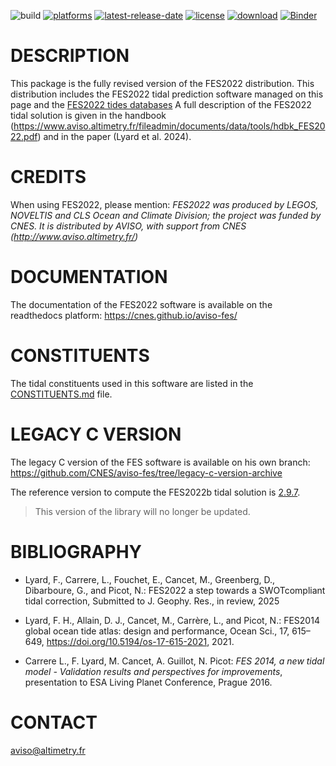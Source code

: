 ![build](https://github.com/CNES/aviso-fes/actions/workflows/ci.yaml/badge.svg)
[![platforms](https://anaconda.org/conda-forge/pyfes/badges/platforms.svg?service=github)](https://anaconda.org/conda-forge/pyfes)
[![latest-release-date](https://anaconda.org/conda-forge/pyfes/badges/latest_release_date.svg?service=github)](https://github.com/CNES/aviso-fes/commits/main)
[![license](https://anaconda.org/conda-forge/pyfes/badges/license.svg?service=github)](https://opensource.org/licenses/BSD-3-Clause)
[![download](https://anaconda.org/conda-forge/pyfes/badges/downloads.svg?service=github)](https://anaconda.org/conda-forge/pyfes)
[![Binder](https://mybinder.org/badge_logo.svg)](https://mybinder.org/v2/gh/CNES/aviso-fes/main?urlpath=lab/tree/notebooks/auto_examples)

# DESCRIPTION

This package is the fully revised version of the FES2022 distribution. This
distribution includes the FES2022 tidal prediction software managed on this page
and the [FES2022 tides databases](data/fes2022/README.md) A full description of
the FES2022 tidal solution is given in the handbook
(https://www.aviso.altimetry.fr/fileadmin/documents/data/tools/hdbk_FES2022.pdf)
and in the paper (Lyard et al. 2024).

# CREDITS

When using FES2022, please mention: *FES2022 was produced by LEGOS, NOVELTIS and
CLS Ocean and Climate Division; the project was funded by CNES. It is
distributed by AVISO, with support from CNES (http://www.aviso.altimetry.fr/)*

# DOCUMENTATION

The documentation of the FES2022 software is available on the readthedocs
platform: https://cnes.github.io/aviso-fes/

# CONSTITUENTS

The tidal constituents used in this software are listed in the
[CONSTITUENTS.md](CONSTITUENTS.md) file.

# LEGACY C VERSION

The legacy C version of the FES software is available on his own branch:
https://github.com/CNES/aviso-fes/tree/legacy-c-version-archive

The reference version to compute the FES2022b tidal solution is
[2.9.7](https://github.com/CNES/aviso-fes/releases/tag/2.9.7).

> This version of the library will no longer be updated.

# BIBLIOGRAPHY

* Lyard, F., Carrere, L., Fouchet, E., Cancet, M., Greenberg, D.,
  Dibarboure, G., and Picot, N.: FES2022 a step towards a SWOTcompliant tidal
  correction, Submitted to J. Geophy. Res., in review, 2025

* Lyard, F. H., Allain, D. J., Cancet, M., Carrère, L., and Picot, N.: FES2014
  global ocean tide atlas: design and performance, Ocean Sci., 17, 615–649,
  https://doi.org/10.5194/os-17-615-2021, 2021.

* Carrere L., F. Lyard, M. Cancet, A. Guillot, N. Picot: *FES 2014, a new tidal
  model - Validation results and perspectives for improvements*, presentation to
  ESA Living Planet Conference, Prague 2016.

# CONTACT

[aviso@altimetry.fr](mailto:aviso@altimetry.fr)
